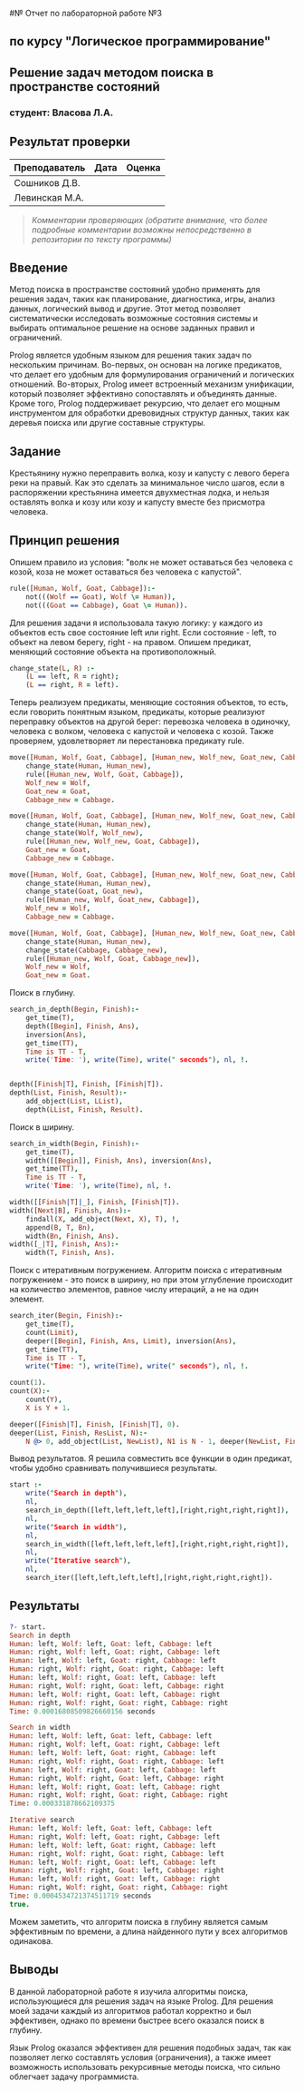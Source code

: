 #№ Отчет по лабораторной работе №3
## по курсу "Логическое программирование"

## Решение задач методом поиска в пространстве состояний

### студент: Власова Л.А.

## Результат проверки

| Преподаватель     | Дата         |  Оценка       |
|-------------------|--------------|---------------|
| Сошников Д.В. |              |               |
| Левинская М.А.|              |               |

> *Комментарии проверяющих (обратите внимание, что более подробные комментарии возможны непосредственно в репозитории по тексту программы)*


## Введение
Метод поиска в пространстве состояний удобно применять для решения задач, таких как планирование, диагностика, игры, анализ данных, логический вывод и другие. Этот метод позволяет систематически исследовать возможные состояния системы и выбирать оптимальное решение на основе заданных правил и ограничений.

Prolog является удобным языком для решения таких задач по нескольким причинам. Во-первых, он основан на логике предикатов, что делает его удобным для формулирования ограничений и логических отношений. Во-вторых, Prolog имеет встроенный механизм унификации, который позволяет эффективно сопоставлять и объединять данные. Кроме того, Prolog поддерживает рекурсию, что делает его мощным инструментом для обработки древовидных структур данных, таких как деревья поиска или другие составные структуры.

## Задание

Крестьянину нужно переправить волка, козу и капусту с левого берега реки на правый. Как это сделать за минимальное число шагов, если в распоряжении крестьянина имеется двухместная лодка, и нельзя оставлять волка и козу или козу и капусту вместе без присмотра человека.

## Принцип решения

Опишем правило из условия: "волк не может оставаться без человека с козой, коза не может оставаться без человека с капустой".
```prolog
rule([Human, Wolf, Goat, Cabbage]):- 
	not(((Wolf == Goat), Wolf \= Human)), 
	not(((Goat == Cabbage), Goat \= Human)).
```

Для решения задачи я использовала такую логику: у каждого из объектов есть свое состояние left или right. Если состояние - left, то объект на левом берегу, right - на правом.
Опишем предикат, меняющий состояние объекта на противоположный.
```prolog
change_state(L, R) :-
	(L == left, R = right);
	(L == right, R = left).
```

Теперь реализуем предикаты, меняющие состояния объектов, то есть, если говорить понятным языком, предикаты, которые реализуют переправку объектов на другой берег: перевозка человека в одиночку, человека с волком, человека с капустой и человека с козой. Также проверяем, удовлетворяет ли перестановка предикату rule.
```prolog
move([Human, Wolf, Goat, Cabbage], [Human_new, Wolf_new, Goat_new, Cabbage_new]):-
	change_state(Human, Human_new),
	rule([Human_new, Wolf, Goat, Cabbage]),
	Wolf_new = Wolf, 
	Goat_new = Goat, 
	Cabbage_new = Cabbage.

move([Human, Wolf, Goat, Cabbage], [Human_new, Wolf_new, Goat_new, Cabbage_new]):-
	change_state(Human, Human_new), 
	change_state(Wolf, Wolf_new),
	rule([Human_new, Wolf_new, Goat, Cabbage]),
	Goat_new = Goat, 
	Cabbage_new = Cabbage.

move([Human, Wolf, Goat, Cabbage], [Human_new, Wolf_new, Goat_new, Cabbage_new]):-
	change_state(Human, Human_new), 
	change_state(Goat, Goat_new),
	rule([Human_new, Wolf, Goat_new, Cabbage]),
	Wolf_new = Wolf, 
	Cabbage_new = Cabbage.

move([Human, Wolf, Goat, Cabbage], [Human_new, Wolf_new, Goat_new, Cabbage_new]):-
	change_state(Human, Human_new), 
	change_state(Cabbage, Cabbage_new),
	rule([Human_new, Wolf, Goat, Cabbage_new]),
	Wolf_new = Wolf, 
	Goat_new = Goat.
```

Поиск в глубину.
```prolog
search_in_depth(Begin, Finish):-
	get_time(T),
	depth([Begin], Finish, Ans),
	inversion(Ans),
	get_time(TT),
	Time is TT - T,
	write('Time: '), write(Time), write(" seconds"), nl, !.


depth([Finish|T], Finish, [Finish|T]).
depth(List, Finish, Result):-
    add_object(List, LList),
    depth(LList, Finish, Result).
```

Поиск в ширину.
```prolog
search_in_width(Begin, Finish):-
	get_time(T),
	width([[Begin]], Finish, Ans), inversion(Ans),
	get_time(TT),
	Time is TT - T,
    write('Time: '), write(Time), nl, !.

width([[Finish|T]|_], Finish, [Finish|T]).
width([Next|B], Finish, Ans):-
	findall(X, add_object(Next, X), T), !,
	append(B, T, Bn),
	width(Bn, Finish, Ans).
width([_|T], Finish, Ans):- 
	width(T, Finish, Ans).
```

Поиск с итеративным погружением.
Алгоритм поиска с итеративным погружением - это поиск в ширину, но при этом углубление происходит на количество элементов, равное числу итераций, а не на один элемент.
```prolog
search_iter(Begin, Finish):-
	get_time(T),
	count(Limit),
	deeper([Begin], Finish, Ans, Limit), inversion(Ans),
	get_time(TT),
	Time is TT - T,
    write("Time: "), write(Time), write(" seconds"), nl, !.

count(1).
count(X):-
	count(Y),
	X is Y + 1.

deeper([Finish|T], Finish, [Finish|T], 0).
deeper(List, Finish, ResList, N):-
	N @> 0, add_object(List, NewList), N1 is N - 1, deeper(NewList, Finish, ResList, N1).
``` 

Вывод результатов.
Я решила совместить все функции в один предикат, чтобы удобно сравнивать получившиеся результаты.
```prolog
start :-
    write("Search in depth"),
    nl,
    search_in_depth([left,left,left,left],[right,right,right,right]),
    nl,
    write("Search in width"),
    nl,
    search_in_width([left,left,left,left],[right,right,right,right]),
    nl,
    write("Iterative search"),
    nl,
    search_iter([left,left,left,left],[right,right,right,right]).
```

## Результаты

```prolog
?- start.
Search in depth
Human: left, Wolf: left, Goat: left, Cabbage: left
Human: right, Wolf: left, Goat: right, Cabbage: left
Human: left, Wolf: left, Goat: right, Cabbage: left
Human: right, Wolf: right, Goat: right, Cabbage: left
Human: left, Wolf: right, Goat: left, Cabbage: left
Human: right, Wolf: right, Goat: left, Cabbage: right
Human: left, Wolf: right, Goat: left, Cabbage: right
Human: right, Wolf: right, Goat: right, Cabbage: right
Time: 0.00016808509826660156 seconds

Search in width
Human: left, Wolf: left, Goat: left, Cabbage: left
Human: right, Wolf: left, Goat: right, Cabbage: left
Human: left, Wolf: left, Goat: right, Cabbage: left
Human: right, Wolf: right, Goat: right, Cabbage: left
Human: left, Wolf: right, Goat: left, Cabbage: left
Human: right, Wolf: right, Goat: left, Cabbage: right
Human: left, Wolf: right, Goat: left, Cabbage: right
Human: right, Wolf: right, Goat: right, Cabbage: right
Time: 0.000331878662109375

Iterative search
Human: left, Wolf: left, Goat: left, Cabbage: left
Human: right, Wolf: left, Goat: right, Cabbage: left
Human: left, Wolf: left, Goat: right, Cabbage: left
Human: right, Wolf: right, Goat: right, Cabbage: left
Human: left, Wolf: right, Goat: left, Cabbage: left
Human: right, Wolf: right, Goat: left, Cabbage: right
Human: left, Wolf: right, Goat: left, Cabbage: right
Human: right, Wolf: right, Goat: right, Cabbage: right
Time: 0.0004534721374511719 seconds
true.
```

Можем заметить, что алгоритм поиска в глубину является самым эффективным по времени, а длина найденного пути у всех алгоритмов одинакова.

## Выводы

В данной лабораторной работе я изучила алгоритмы поиска, использующиеся для решения задач на языке Prolog. Для решения моей задачи каждый из алгоритмов работал корректно и был эффективен, однако по времени быстрее всего оказался поиск в глубину.

Язык Prolog оказался эффективен для решения подобных задач, так как позволяет легко составлять условия (ограничения), а также имеет возможность использовать рекурсивные методы поиска, что сильно облегчает задачу программиста.